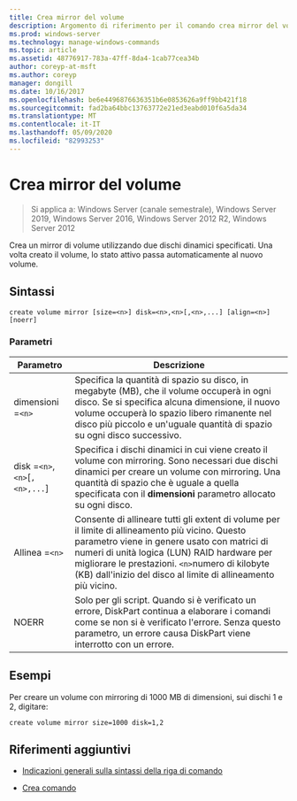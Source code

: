 ```yaml
---
title: Crea mirror del volume
description: Argomento di riferimento per il comando crea mirror del volume, che consente di creare un mirror del volume utilizzando i due dischi dinamici specificati.
ms.prod: windows-server
ms.technology: manage-windows-commands
ms.topic: article
ms.assetid: 48776917-783a-47ff-8da4-1cab77cea34b
author: coreyp-at-msft
ms.author: coreyp
manager: dongill
ms.date: 10/16/2017
ms.openlocfilehash: be6e4496876636351b6e0853626a9ff9bb421f18
ms.sourcegitcommit: fad2ba64bbc13763772e21ed3eabd010f6a5da34
ms.translationtype: MT
ms.contentlocale: it-IT
ms.lasthandoff: 05/09/2020
ms.locfileid: "82993253"
---
```

# <a name="create-volume-mirror"></a>Crea mirror del volume

> Si applica a: Windows Server (canale semestrale), Windows Server 2019, Windows Server 2016, Windows Server 2012 R2, Windows Server 2012

Crea un mirror di volume utilizzando due dischi dinamici specificati. Una volta creato il volume, lo stato attivo passa automaticamente al nuovo volume.

## <a name="syntax"></a>Sintassi

```
create volume mirror [size=<n>] disk=<n>,<n>[,<n>,...] [align=<n>] [noerr]
```

### <a name="parameters"></a>Parametri

| Parametro | Descrizione |
| --------- | ----------- |
| dimensioni =`<n>` | Specifica la quantità di spazio su disco, in megabyte (MB), che il volume occuperà in ogni disco. Se si specifica alcuna dimensione, il nuovo volume occuperà lo spazio libero rimanente nel disco più piccolo e un'uguale quantità di spazio su ogni disco successivo. |
| disk =`<n>`,`<n>`[`,<n>,...`] | Specifica i dischi dinamici in cui viene creato il volume con mirroring. Sono necessari due dischi dinamici per creare un volume con mirroring. Una quantità di spazio che è uguale a quella specificata con il **dimensioni** parametro allocato su ogni disco. |
| Allinea =`<n>` | Consente di allineare tutti gli extent di volume per il limite di allineamento più vicino. Questo parametro viene in genere usato con matrici di numeri di unità logica (LUN) RAID hardware per migliorare le prestazioni. `<n>`numero di kilobyte (KB) dall'inizio del disco al limite di allineamento più vicino. |
| NOERR | Solo per gli script. Quando si è verificato un errore, DiskPart continua a elaborare i comandi come se non si è verificato l'errore. Senza questo parametro, un errore causa DiskPart viene interrotto con un errore. |

## <a name="examples"></a>Esempi

Per creare un volume con mirroring di 1000 MB di dimensioni, sui dischi 1 e 2, digitare:

```
create volume mirror size=1000 disk=1,2
```

## <a name="additional-references"></a>Riferimenti aggiuntivi

- [Indicazioni generali sulla sintassi della riga di comando](command-line-syntax-key.md)

- [Crea comando](create.md)
